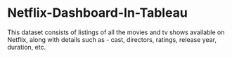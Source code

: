 # Netflix-Dashboard-In-Tableau
This dataset consists of listings of all the movies and tv shows available on Netflix, along with details such as - cast, directors, ratings, release year, duration, etc.
